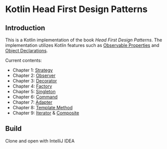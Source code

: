 # Kotlin Head First Design Patterns

## Introduction

This is a Kotlin implementation of the book *Head First Design Patterns*. The implementation utilizes Kotlin features such as [Observable Properties](https://kotlinlang.org/docs/delegated-properties.html#observable-properties) and [Object Declarations](https://kotlinlang.org/docs/object-declarations.html#object-declarations-overview).

Current contents:

* Chapter 1: [Strategy](https://github.com/ztyreg/kotlin-head-first-design-patterns/tree/main/src/main/kotlin/strategy)
* Chapter 2: [Observer](https://github.com/ztyreg/kotlin-headfirst-design-patterns/tree/main/src/main/kotlin/observer)
* Chapter 3: [Decorator](https://github.com/ztyreg/kotlin-headfirst-design-patterns/tree/main/src/main/kotlin/decorator)
* Chapter 4: [Factory](https://github.com/ztyreg/kotlin-headfirst-design-patterns/tree/main/src/main/kotlin/factory)
* Chapter 5: [Singleton](https://github.com/ztyreg/kotlin-headfirst-design-patterns/tree/main/src/main/kotlin/singleton)
* Chapter 6: [Command](https://github.com/ztyreg/kotlin-head-first-design-patterns/tree/main/src/main/kotlin/command)
* Chapter 7: [Adapter](https://github.com/ztyreg/kotlin-head-first-design-patterns/tree/main/src/main/kotlin/adapter)
* Chapter 8: [Template Method](https://github.com/ztyreg/kotlin-head-first-design-patterns/tree/main/src/main/kotlin/templatemethod)
* Chapter 9: [Iterator](https://github.com/ztyreg/kotlin-head-first-design-patterns/tree/main/src/main/kotlin/iterator)
& [Composite](https://github.com/ztyreg/kotlin-head-first-design-patterns/tree/main/src/main/kotlin/composite)


## Build

Clone and open with IntelliJ IDEA

